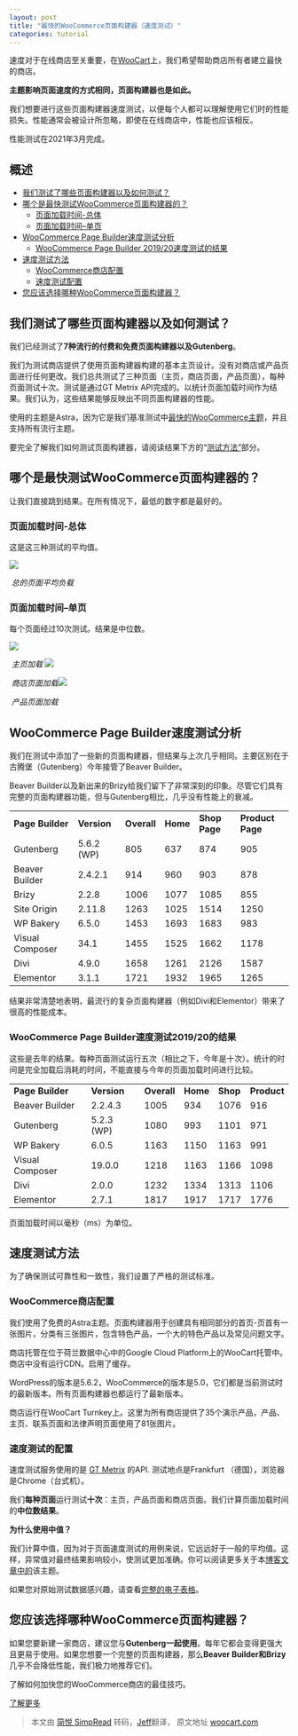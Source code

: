 ```yaml
---
layout: post
title: "最快的WooCommerce页面构建器（速度测试）"
categories: tutorial
---
```




速度对于在线商店至关重要，在[WooCart](https://woocart.com/)上，我们希望帮助商店所有者建立最快的商店。

**主题影响页面速度的方式相同，页面构建器也是如此。**

我们想要进行这些页面构建器速度测试，以便每个人都可以理解使用它们时的性能损失。性能通常会被设计所忽略，即使在在线商店中，性能也应该相反。

性能测试在2021年3月完成。

概述
--

*   [我们测试了哪些页面构建器以及如何测试？](#which)
*   [哪个是最快测试WooCommerce页面构建器的？](#fastest)
    *   [页面加载时间-总体](#overall)
    *   [页面加载时间–单页](#pages)
*   [WooCommerce Page Builder速度测试分析](#analysis)
    *   [WooCommerce Page Builder 2019/20速度测试的结果](#2019)
*   [速度测试方法](#methodology)
    *   [WooCommerce商店配置](#storeconfig)
    *   [速度测试配置](#testingconfig)
*   [您应该选择哪种WooCommerce页面构建器？](#choose)

我们测试了哪些页面构建器以及如何测试？
-------------------

我们已经测试了**7种流行的付费和免费页面构建器以及Gutenberg**。

我们为测试商店提供了使用页面构建器构建的基本主页设计。没有对商店或产品页面进行任何更改。我们总共测试了三种页面（主页，商店页面，产品页面），每种页面测试十次。测试是通过GT Metrix API完成的。以统计页面加载时间作为结果。我们认为，这些结果能够反映出不同页面构建器的性能。

使用的主题是Astra，因为它是我们基准测试中[最快的WooCommerce主题](https://woocart.com/blog/fastest-woocommerce-theme)，并且支持所有流行主题。

要完全了解我们如何测试页面构建器，请阅读结果下方的“[测试方法”](#methodology)部分。

哪个是最快测试WooCommerce页面构建器的？
-------------------------

让我们直接跳到结果。在所有情况下，最低的数字都是最好的。

### 页面加载时间-总体

这是这三种测试的平均值。

![](https://blogwoocartcom-e6da.kxcdn.com/wp-content/uploads/Pagebuilders-01-Average-Page-Load-Overall-1024x386.png)

​                                           *总的页面平均负载*

### 页面加载时间–单页

每个页面经过10次测试。结果是中位数。

![](https://blogwoocartcom-e6da.kxcdn.com/wp-content/uploads/Pagebuilders-02-Home-Page-Load-1024x386.png)

​                                                    *主页加载* ![](https://blogwoocartcom-e6da.kxcdn.com/wp-content/uploads/Pagebuilders-03-Shop-Page-Load--1024x386.png) 

​                                              *商店页面加载*![](https://blogwoocartcom-e6da.kxcdn.com/wp-content/uploads/Pagebuilders-04-Product-Page-Load--1024x386.png)

​                                                *产品页面加载*

WooCommerce Page Builder速度测试分析
------------------------------

我们在测试中添加了一些新的页面构建器，但结果与上次几乎相同。主要区别在于古腾堡（Gutenberg）今年接管了Beaver Builder。

Beaver Builder以及新出来的Brizy给我们留下了非常深刻的印象。尽管它们具有完整的页面构建器功能，但与Gutenberg相比，几乎没有性能上的衰减。

<table><tbody><tr><td><strong>Page Builder</strong></td><td><strong>Version</strong></td><td><strong>Overall</strong></td><td><strong>Home</strong></td><td><strong>Shop Page</strong></td><td><strong>Product Page</strong></td></tr><tr><td>Gutenberg</td><td>5.6.2 (WP)</td><td>805</td><td>637</td><td>874</td><td>905</td></tr><tr><td>Beaver Builder</td><td>2.4.2.1</td><td>914</td><td>960</td><td>903</td><td>878</td></tr><tr><td>Brizy</td><td>2.2.8</td><td>1006</td><td>1077</td><td>1085</td><td>855</td></tr><tr><td>Site Origin</td><td>2.11.8</td><td>1263</td><td>1025</td><td>1514</td><td>1250</td></tr><tr><td>WP Bakery</td><td>6.5.0</td><td>1453</td><td>1693</td><td>1683</td><td>983</td></tr><tr><td>Visual Composer</td><td>34.1</td><td>1455</td><td>1525</td><td>1662</td><td>1178</td></tr><tr><td>Divi</td><td>4.9.0</td><td>1658</td><td>1261</td><td>2126</td><td>1587</td></tr><tr><td>Elementor</td><td>3.1.1</td><td>1721</td><td>1932</td><td>1965</td><td>1265</td></tr></tbody></table>

结果非常清楚地表明，最流行的复杂页面构建器（例如Divi和Elementor）带来了很高的性能成本。

### WooCommerce Page Builder速度测试2019/20的结果

这些是去年的结果。每种页面测试运行五次（相比之下，今年是十次）。统计的时间是完全加载后消耗的时间，不能直接与今年的页面加载时间进行比较。

<table><tbody><tr><td><strong>Page Builder</strong></td><td><strong>Version</strong></td><td><strong>Overall</strong></td><td><strong>Home</strong></td><td><strong>Shop</strong></td><td><strong>Product</strong></td></tr><tr><td>Beaver Builder</td><td>2.2.4.3</td><td>1005</td><td>934</td><td>1076</td><td>916</td></tr><tr><td>Gutenberg</td><td>5.2.3 (WP)</td><td>1080</td><td>993</td><td>1101</td><td>971</td></tr><tr><td>WP Bakery</td><td>6.0.5</td><td>1163</td><td>1150</td><td>1163</td><td>991</td></tr><tr><td>Visual Composer</td><td>19.0.0</td><td>1218</td><td>1163</td><td>1166</td><td>1098</td></tr><tr><td>Divi</td><td>2.0.0</td><td>1232</td><td>1334</td><td>1313</td><td>1106</td></tr><tr><td>Elementor</td><td>2.7.1</td><td>1817</td><td>1917</td><td>1717</td><td>1776</td></tr></tbody></table>页面加载时间以毫秒（ms）为单位。

速度测试方法
-------------------------

为了确保测试可靠性和一致性，我们设置了严格的测试标准。

### WooCommerce商店配置

我们使用了免费的Astra主题。页面构建器用于创建具有相同部分的首页-页首有一张图片，分类有三张图片，包含特色产品，一个大的特色产品以及常见问题文字。

商店托管在位于荷兰数据中心中的Google Cloud Platform上的WooCart托管中。商店中没有运行CDN。启用了缓存。

WordPress的版本是5.6.2，WooCommerce的版本是5.0，它们都是当前测试时的最新版本。所有页面构建器也都运行了最新版本。

商店运行在WooCart Turnkey上。这里为所有商店提供了35个演示产品，产品、主页、联系页面和法律声明页面使用了81张图片。

### 速度测试的配置

速度测试服务使用的是 [GT Metrix](https://gtmetrix.com/) 的API. 测试地点是Frankfurt （德国），浏览器是Chrome（台式机）。

我们**每种页面**运行测试**十次**：主页，产品页面和商店页面。我们计算页面加载时间的**中位数结果**。

**为什么使用中值？**

我们计算中值，因为对于页面速度测试的用例来说，它远远好于一般的平均值。这样，异常值对最终结果影响较小，使测试更加准确。你可以阅读更多关于本[博客文章中的](https://www.dynatrace.com/news/blog/why-averages-suck-and-percentiles-are-great/)该主题。

如果您对原始测试数据感兴趣，请查看[完整的电子表格](https://docs.google.com/spreadsheets/d/1ndEBlQgrjvunU89n1cNJDqClxYpu4Eu5YTMlV67J4oI/edit#gid=0)。

您应该选择哪种WooCommerce页面构建器？
-----------------------------------------------------

如果您要新建一家商店，建议您与**Gutenberg一起使用**。每年它都会变得更强大且更易于使用。如果您想要一个完整的页面构建器，那么**Beaver Builder和Brizy**几乎不会降低性能，我们极力地推荐它们。



了解如何加快您的WooCommerce商店的最佳技巧。

[了解更多 ](https://woocart.com/free/lm-speedguide?utm_source=woocart&utm_medium=blog&utm_campaign=blogcta)

> 本文由 [简悦 SimpRead](http://ksria.com/simpread/) 转码，[Jeff](https://xweins.com)翻译， 原文地址 [woocart.com](https://woocart.com/blog/fastest-woocommerce-page-builder?utm_source=email&utm_medium=broadcast&utm_campaign=pbspeed2021)